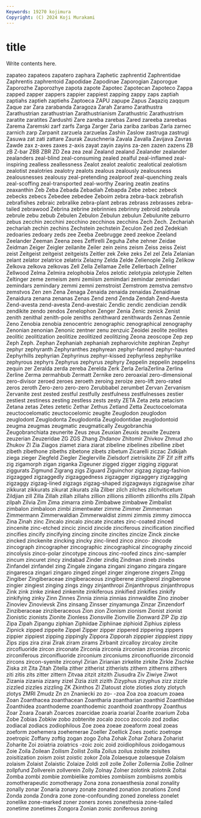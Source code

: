 ```yaml
---
Keywords: 19270 kojimura
Copyright: (C) 2024 Koji Murakami
---
```


# title

Write contents here.



 zapateo zapateos
zapatero zaphara Zaphetic zaphrentid Zaphrentidae Zaphrentis zaphrentoid Zapodidae Zapodinae Zaporogian
Zaporogue Zaporozhe Zaporozhye zapota zapote Zapotec Zapotecan Zapoteco Zappa zapped
zapper zappers zappier zappiest zapping zappy zaps zaptiah zaptiahs zaptieh
zaptiehs Zaptoeca ZAPU zapupe Zapus Zaqaziq zaqqum Zaque zar Zara
zarabanda Zaragoza Zarah Zaramo Zarathustra Zarathustrian zarathustrian Zarathustrianism Zarathustric Zarathustrism
zaratite zaratites Zardushti Zare zareba zarebas Zared zareeba zareebas Zarema
Zaremski zarf zarfs Zarga Zarger Zaria zariba zaribas Zarla zarnec
zarnich zarp Zarpanit zarzuela zarzuelas Zashin Zaslow zastruga zastrugi Zasuwa
zat zati zattare Zaurak Zauschneria Zavala Zavalla Zavijava Zavras Zawde
zax z-axes zaxes z-axis zayat zayin zayins za-zen zazen zazens
ZB zB Z-bar ZBB ZBR ZD Zea zea zeal Zealand
zealand Zealander zealander zealanders zeal-blind zeal-consuming zealed zealful zeal-inflamed zeal-inspiring
zealless zeallessness Zealot zealot zealotic zealotical zealotism zealotist zealotries zealotry
zealots zealous zealously zealousness zealousnesses zealousy zeal-pretending zealproof zeal-quenching zeals
zeal-scoffing zeal-transported zeal-worthy Zearing zeatin zeatins zeaxanthin Zeb Zeba Zebada
Zebadiah Zebapda Zebe zebec zebeck zebecks zebecs Zebedee zebedee Zeboim
zebra zebra-back zebrafish zebrafishes zebraic zebralike zebra-plant zebras zebrass zebrasses
zebra-tailed zebrawood Zebrina zebrine zebrinnies zebrinny zebroid zebrula zebrule zebu
zebub Zebulen Zebulon Zebulun zebulun Zebulunite zeburro zebus zecchin zecchini
zecchino zecchinos zecchins Zech Zech. Zechariah zechariah zechin zechins Zechstein
zechstein Zeculon Zed zed Zedekiah zedoaries zedoary zeds zee Zeeba
Zeebrugge zeed zeekoe Zeeland Zeelander Zeeman Zeena zees Zeffirelli Zeguha
Zehe zehner Zeidae Zeidman Zeiger Zeigler zeilanite Zeiler zein zeins
zeism Zeiss zeiss Zeist zeist Zeitgeist zeitgeist zeitgeists Zeitler zek
Zeke zeks Zel zel Zela Zelanian zelant zelator zelatrice zelatrix
Zelazny Zelda Zelde Zelienople Zelig Zelikow Zelkova zelkova zelkovas Zell
Zella Zellamae Zelle Zellerbach Zellner Zellwood Zelma Zelmira zelophobia Zelos
zelotic zelotypia zelotypie Zelten Zeltinger zeme zemeism zemi zemiism zemimdari
zemindar zemindari zemindars zemindary zemmi zemni zemstroist Zemstrom zemstva zemstvo
zemstvos Zen zen Zena Zenaga Zenaida zenaida zenaidas Zenaidinae Zenaidura
zenana zenanas Zenas Zend zend Zenda Zendah Zend-Avesta Zend-avesta zend-avesta
Zend-avestaic Zendic zendic zendician zendik zendikite zendo zendos Zenelophon Zenger
Zenia Zenic zenick Zenist zenith zenithal zenith-pole zeniths zenithward zenithwards
Zennas Zennie Zeno Zenobia zenobia zenocentric zenographic zenographical zenography Zenonian
zenonian Zenonic zentner zenu zenzuic Zeoidei zeolite zeolites zeolitic zeolitization
zeolitize zeolitized zeolitizing Zeona zeoscope Zep zep Zeph Zeph. Zephan
Zephaniah zephaniah zepharovichite zephiran Zephyr zephyr zephyranth Zephyranthes zephyrean zephyr-fanned
zephyr-haunted Zephyrhills zephyrian Zephyrinus zephyr-kissed zephyrless zephyrlike zephyrous zephyrs Zephyrus
zephyrus zephyry Zeppelin zeppelin zeppelins zequin zer Zeralda zerda zereba
Zerelda Zerk Zerla ZerlaZerlina Zerlina Zerline Zerma zermahbub Zermatt Zernike
zero zeroaxial zero-dimensional zero-divisor zeroed zeroes zeroeth zeroing zeroize zero-lift
zero-rated zeros zeroth Zero-zero zero-zero Zerubbabel zerumbet Zervan Zervanism Zervanite
zest zested zestful zestfully zestfulness zestfulnesses zestier zestiest zestiness zesting
zestless zests zesty ZETA Zeta zeta zetacism Zetana zetas Zetes
zetetic Zethar Zethus Zetland Zetta Zeuctocoelomata zeuctocoelomatic zeuctocoelomic zeugite Zeuglodon
zeuglodon zeuglodont Zeuglodonta Zeuglodontia Zeuglodontidae zeuglodontoid zeugma zeugmas zeugmatic zeugmatically
Zeugobranchia Zeugobranchiata zeunerite Zeus zeus Zeuxian Zeuxis zeuxite Zeuzera zeuzerian
Zeuzeridae ZG ZGS Zhang Zhdanov Zhitomir Zhivkov Zhmud zho Zhukov
ZI Zia Ziagos ziamet ziara ziarat zibeline zibelines zibelline zibet
zibeth zibethone zibeths zibetone zibets zibetum Zicarelli ziczac Zidkijah ziega
zieger Ziegfeld Ziegler Zieglerville Zielsdorf zietrisikite ZIF Zif ziff ziffs
zig zigamorph zigan ziganka Zigeuner zigged zigger zigging ziggurat ziggurats
Zigmund Zigrang zigs Ziguard Ziguinchor zigzag zigzag-fashion zigzagged zigzaggedly zigzaggedness
zigzagger zigzaggery zigzagging zigzaggy zigzag-lined zigzags zigzag-shaped zigzagways zigzagwise zihar
zikkurat zikkurats zikurat zikurats zila Zilber zilch zilches zilchviticetum Zildjian
zill Zilla Zillah zillah zillahs zillion zillions zillionth zillionths zills
Zilpah zilpah Zilvia Zim Zima zimarra zimb Zimbabwe zimbabwe Zimbalist
zimbalon zimbaloon zimbi zimentwater zimme Zimmer Zimmerman Zimmermann Zimmerwaldian Zimmerwaldist
zimmi zimmis zimmy zimocca Zina Zinah zinc Zincalo zincalo zincate
zincates zinc-coated zinced zincenite zinc-etched zincic zincid zincide zinciferous zincification
zincified zincifies zincify zincifying zincing zincite zincites zincize Zinck zincke
zincked zinckenite zincking zincky zinc-lined zinco zinco- zincode zincograph zincographer
zincographic zincographical zincography zincoid zincolysis zinco-polar zincotype zincous zinc-roofed zincs
zinc-sampler zincum zincuret zincy zindabad Zinder zindiq Zindman zineb zinebs
Zinfandel zinfandel zing Zingale zingana zingani zingano zingara zingare zingaresca
zingari zingaro zinged zingel zinger zingerone zingers Zingg Zingiber Zingiberaceae
zingiberaceous zingiberene zingiberol zingiberone zingier zingiest zinging zings zingy zinjanthropi
Zinjanthropus zinjanthropus Zink zink zinke zinked zinkenite zinkiferous zinkified zinkifies
zinkify zinkifying zinky Zinn Zinnes Zinnia zinnia zinnias zinnwaldite Zino
zinober Zinoviev Zinovievsk Zins zinsang Zinsser zinyamunga Zinzar Zinzendorf Zinziberaceae
zinziberaceous Zion zion Zionism zionism Zionist zionist Zionistic zionists Zionite
Zionless Zionsville Zionville Zionward ZIP Zip zip Zipa Zipah Zipangu
ziphian Ziphiidae Ziphiinae ziphioid Ziphius zipless Zipnick zipped zippeite Zippel
Zipper zipper zippered zippering zippers zippier zippiest zipping zippingly Zippora
Zipporah zipppier zipppiest zippy Zips zips zira zirai Zirak ziram
zirams Zirbanit zircalloy zircaloy zircite zircofluoride zircon zirconate Zirconia zirconia
zirconian zirconias zirconic zirconiferous zirconifluoride zirconium zirconiums zirconofluoride zirconoid zircons
zircon-syenite zirconyl Zirian Zirianian zirkelite zirkite Zirkle Zischke Ziska zit
Zita Zitah Zitella zither zitherist zitherists zithern zitherns zithers ziti
zitis zits zitter zittern Zitvaa zitzit zitzith Ziusudra Ziv Ziwiye
Ziwot Zizania zizania zizany zizel Zizia zizit zizith Zizyphus zizyphus
zizz zizzle zizzled zizzles zizzling ZK Zkinthos Zl Zlatoust zlote
zloties zloty zlotych zlotys ZMRI Zmudz Zn zn Znaniecki zo
zo- -zoa Zoa zoa zoacum zoaea Zoan Zoanthacea zoanthacean Zoantharia
zoantharian zoanthid Zoanthidae Zoanthidea zoanthodeme zoanthodemic zoanthoid zoanthropy Zoanthus Zoar
Zoara Zoarah Zoarces zoarcidae zoaria zoarial Zoarite zoarium Zoba Zobe
Zobias Zobkiw zobo zobtenite zocalo zocco zoccolo zod zodiac zodiacal
zodiacs zodiophilous Zoe zoea zoeae zoeaform zoeal zoeas zoeform zoehemera
zoehemerae Zoeller Zoellick Zoes zoetic zoetrope zoetropic Zoffany zoftig zogan
zogo Zoha Zohak Zohar Zohara Zoharist Zoharite Zoi zoiatria zoiatrics
-zoic zoic zoid zoidiophilous zoidogamous Zoie Zoila Zoilean Zoilism Zoilist
Zoilla Zoilus zoilus zoisite zoisites zoisitization zoism zoist zoistic zokor
Zola Zolaesque zolaesque Zolaism zolaism Zolaist Zolaistic Zolaize Zoldi zoll
zolle Zoller Zollernia Zollie Zollner zollpfund Zollverein zollverein Zolly Zolnay
Zolner zolotink zolotnik Zoltai Zomba zombi zombie zombielike zombies zombiism
zombiisms zombis zomotherapeutic zomotherapy Zona zona zonaesthesia zonal zonality zonally
zonar Zonaria zonary zonate zonated zonation zonations Zond Zonda zonda
Zondra zone zone-confounding zoned zoneless zonelet zonelike zone-marked zoner zoners
zones zonesthesia zone-tailed zonetime zonetimes Zongora Zonian zonic zoniferous zoning
